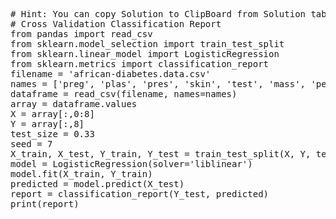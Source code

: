 <pre class="file" data-target="clipboard">
# Hint: You can copy Solution to ClipBoard from Solution tab in Step 6
# Cross Validation Classification Report
from pandas import read_csv
from sklearn.model_selection import train_test_split
from sklearn.linear_model import LogisticRegression
from sklearn.metrics import classification_report
filename = 'african-diabetes.data.csv'
names = ['preg', 'plas', 'pres', 'skin', 'test', 'mass', 'pedi', 'age', 'class']
dataframe = read_csv(filename, names=names)
array = dataframe.values
X = array[:,0:8]
Y = array[:,8]
test_size = 0.33
seed = 7
X_train, X_test, Y_train, Y_test = train_test_split(X, Y, test_size=test_size, random_state=seed)
model = LogisticRegression(solver='liblinear')
model.fit(X_train, Y_train)
predicted = model.predict(X_test)
report = classification_report(Y_test, predicted)
print(report)

</pre>

